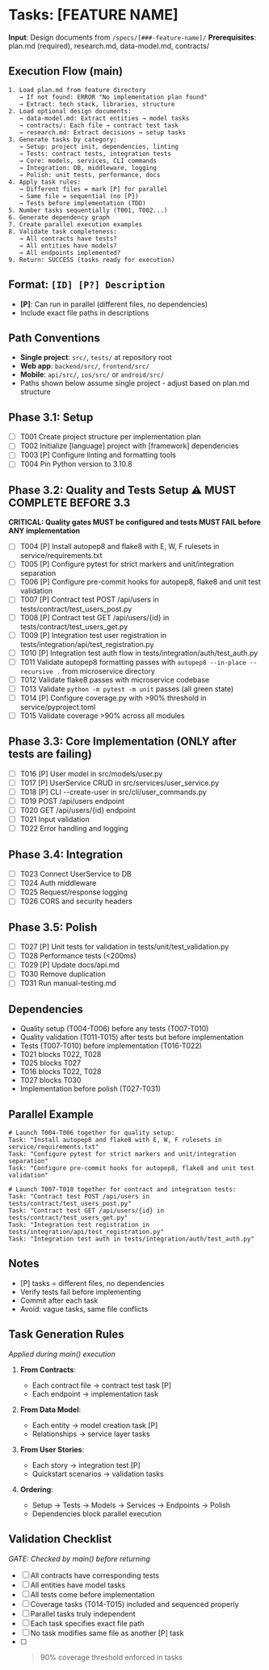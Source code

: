 # Tasks: [FEATURE NAME]

**Input**: Design documents from `/specs/[###-feature-name]/`
**Prerequisites**: plan.md (required), research.md, data-model.md, contracts/

## Execution Flow (main)
```
1. Load plan.md from feature directory
   → If not found: ERROR "No implementation plan found"
   → Extract: tech stack, libraries, structure
2. Load optional design documents:
   → data-model.md: Extract entities → model tasks
   → contracts/: Each file → contract test task
   → research.md: Extract decisions → setup tasks
3. Generate tasks by category:
   → Setup: project init, dependencies, linting
   → Tests: contract tests, integration tests
   → Core: models, services, CLI commands
   → Integration: DB, middleware, logging
   → Polish: unit tests, performance, docs
4. Apply task rules:
   → Different files = mark [P] for parallel
   → Same file = sequential (no [P])
   → Tests before implementation (TDD)
5. Number tasks sequentially (T001, T002...)
6. Generate dependency graph
7. Create parallel execution examples
8. Validate task completeness:
   → All contracts have tests?
   → All entities have models?
   → All endpoints implemented?
9. Return: SUCCESS (tasks ready for execution)
```

## Format: `[ID] [P?] Description`
- **[P]**: Can run in parallel (different files, no dependencies)
- Include exact file paths in descriptions

## Path Conventions
- **Single project**: `src/`, `tests/` at repository root
- **Web app**: `backend/src/`, `frontend/src/`
- **Mobile**: `api/src/`, `ios/src/` or `android/src/`
- Paths shown below assume single project - adjust based on plan.md structure

## Phase 3.1: Setup
- [ ] T001 Create project structure per implementation plan
- [ ] T002 Initialize [language] project with [framework] dependencies
- [ ] T003 [P] Configure linting and formatting tools
- [ ] T004 Pin Python version to 3.10.8

## Phase 3.2: Quality and Tests Setup ⚠️ MUST COMPLETE BEFORE 3.3
**CRITICAL: Quality gates MUST be configured and tests MUST FAIL before ANY implementation**
- [ ] T004 [P] Install autopep8 and flake8 with E, W, F rulesets in service/requirements.txt
- [ ] T005 [P] Configure pytest for strict markers and unit/integration separation
- [ ] T006 [P] Configure pre-commit hooks for autopep8, flake8 and unit test validation
- [ ] T007 [P] Contract test POST /api/users in tests/contract/test_users_post.py
- [ ] T008 [P] Contract test GET /api/users/{id} in tests/contract/test_users_get.py
- [ ] T009 [P] Integration test user registration in tests/integration/api/test_registration.py
- [ ] T010 [P] Integration test auth flow in tests/integration/auth/test_auth.py
- [ ] T011 Validate autopep8 formatting passes with `autopep8 --in-place --recursive .` from microservice directory
- [ ] T012 Validate flake8 passes with microservice codebase
- [ ] T013 Validate `python -m pytest -m unit` passes (all green state)
- [ ] T014 [P] Configure coverage.py with >90% threshold in service/pyproject.toml
- [ ] T015 Validate coverage >90% across all modules

## Phase 3.3: Core Implementation (ONLY after tests are failing)
- [ ] T016 [P] User model in src/models/user.py
- [ ] T017 [P] UserService CRUD in src/services/user_service.py
- [ ] T018 [P] CLI --create-user in src/cli/user_commands.py
- [ ] T019 POST /api/users endpoint
- [ ] T020 GET /api/users/{id} endpoint
- [ ] T021 Input validation
- [ ] T022 Error handling and logging

## Phase 3.4: Integration
- [ ] T023 Connect UserService to DB
- [ ] T024 Auth middleware
- [ ] T025 Request/response logging
- [ ] T026 CORS and security headers

## Phase 3.5: Polish
- [ ] T027 [P] Unit tests for validation in tests/unit/test_validation.py
- [ ] T028 Performance tests (<200ms)
- [ ] T029 [P] Update docs/api.md
- [ ] T030 Remove duplication
- [ ] T031 Run manual-testing.md

## Dependencies
- Quality setup (T004-T006) before any tests (T007-T010)
- Quality validation (T011-T015) after tests but before implementation
- Tests (T007-T010) before implementation (T016-T022)
- T021 blocks T022, T028
- T025 blocks T027
- T016 blocks T022, T028
- T027 blocks T030
- Implementation before polish (T027-T031)

## Parallel Example
```
# Launch T004-T006 together for quality setup:
Task: "Install autopep8 and flake8 with E, W, F rulesets in service/requirements.txt"
Task: "Configure pytest for strict markers and unit/integration separation"
Task: "Configure pre-commit hooks for autopep8, flake8 and unit test validation"

# Launch T007-T010 together for contract and integration tests:
Task: "Contract test POST /api/users in tests/contract/test_users_post.py"
Task: "Contract test GET /api/users/{id} in tests/contract/test_users_get.py"
Task: "Integration test registration in tests/integration/api/test_registration.py"
Task: "Integration test auth in tests/integration/auth/test_auth.py"
```

## Notes
- [P] tasks = different files, no dependencies
- Verify tests fail before implementing
- Commit after each task
- Avoid: vague tasks, same file conflicts

## Task Generation Rules
*Applied during main() execution*

1. **From Contracts**:
   - Each contract file → contract test task [P]
   - Each endpoint → implementation task
   
2. **From Data Model**:
   - Each entity → model creation task [P]
   - Relationships → service layer tasks
   
3. **From User Stories**:
   - Each story → integration test [P]
   - Quickstart scenarios → validation tasks

4. **Ordering**:
   - Setup → Tests → Models → Services → Endpoints → Polish
   - Dependencies block parallel execution

## Validation Checklist
*GATE: Checked by main() before returning*

- [ ] All contracts have corresponding tests
- [ ] All entities have model tasks
- [ ] All tests come before implementation
- [ ] Coverage tasks (T014-T015) included and sequenced properly
- [ ] Parallel tasks truly independent
- [ ] Each task specifies exact file path
- [ ] No task modifies same file as another [P] task
- [ ] >90% coverage threshold enforced in tasks